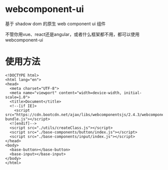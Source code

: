 # webcomponent-ui
基于 shadow dom 的原生 web component ui 组件

不管你用vue、react还是angular，或者什么框架都不用，都可以使用webcomponent-ui

# 使用方法
```
<!DOCTYPE html>
<html lang="en">
<head>
  <meta charset="UTF-8">
  <meta name="viewport" content="width=device-width, initial-scale=1.0">
  <title>Document</title>
  <!--[if IE]>
    <script src="https://cdn.bootcdn.net/ajax/libs/webcomponentsjs/2.4.3/webcomponents-bundle.js"></script>
  <![endif]-->
  <script src="./utils/createClass.js"></script>
  <script src="./base-components/button/index.js"></script>
  <script src="./base-components/input/index.js"></script>
</head>
<body>
  <base-button></base-button>
  <base-input></base-input>
</body>
</html>
```